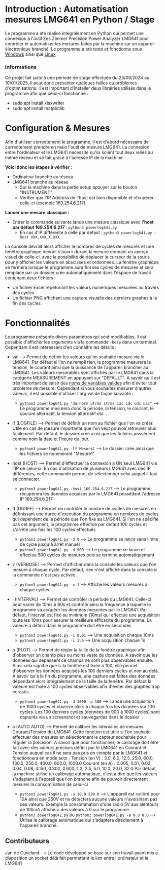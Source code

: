 # **Introduction : Automatisation mesures LMG641 en Python / Stage**
Le programme a été réalisé intégralement en Python qui permet une connexion à l'outil Zes Zimmer Precision Power Analyzer LMG641 pour contrôler et automatiser les mesures faites par la machine sur un appareil électronique branché.
Le programme a été testé et fonctionne sous [Windows] ainsi que [Linux]

[Windows]: https://www.microsoft.com/fr-fr/windows?r=1 "Windows"
[Linux]: https://www.linux.org/ "Linux"
[noms de variables valides]: var "var"

### **Informations**
Ce projet fait suite à une période de stage effectuée du 23/09/2024 au 10/01/2025. Il peut donc présenter quelques failles ou problèmes d'optimisations.
Il est important d'installer deux librairies utilisés dans le programme afin que celui-ci fonctionne :

- sudo apt install xlsxwriter
- sudo apt install matplotlib

# **Configuration & Mesures**

Afin d'utiliser correctement le programme, il est d'abord nécessaire de correctement prendre en main l'outil de mesure LMG641. La connexion entre l'ordinateur et le LMG641 nécessite qu'ils soient tout deux reliés au même réseau et se fait grâce à l'adresse IP de la machine.

**Voici donc les étapes à vérifier :**
- Ordinateur branché au réseau
- LMG641 branché au réseau 
    - Sur la machine dans la partie setup appuyer sur le bouton "INSTRUMENT"
    - Vérifier que l'IP Address de l'host est bien disponible et récupérer celle-ci (exemple 169.254.6.217)

**Lancer une mesure classique :**
- Entrer la commande suivante lance une mesure classique avec __l'host par défaut 169.254.6.217__ : `python3 powerlog641.py`
    - En cas d'IP différente à celle par défaut : `python3 powerlog641.py -host XXX.XXX.X.XXX`
    
La console devrait alors afficher le nombres de cycles de mesures et une fenêtre graphique devrait s'ouvrir durant la mesure donnant un aperçu visuel de celle-ci, avec la possibilité de déplacer le curseur de la souris pour y afficher les valeurs en abscisses et ordonnées. La fenêtre graphique se fermera lorsque le programme aura fini ses cycles de mesures et sera remplacé par un dossier crée automatiquement dans l'espace de travail contenant deux fichiers :
- Un fichier Excel répétoriant les valeurs numériques mesurées au travers des cycles
- Un fichier PNG affichant une capture visuelle des derniers graphes à la fin des cycles.

# **Fonctionnalités**
Le programme présente divers paramètres qui sont modifiables. Il est possible d'afficher les arguments via la commande `-help` dans un terminal. Cependant il est intéressant d'en connaître les détails :

- val --> Permet de définir les valeurs qu'on souhaite mesure via le LMG641. Par défaut si l'on ne rempli rien, le programme mesurera la tension, le courant ainsi que la puissance de l'appareil brancher au LMG641. Les valeurs mesurables sont affichés par le LMG641 dans la catégorie MEASUREMENT en appuyant sur "DEFAULT". A savoir qu'il est très important de saisir des [noms de variables valides] afin d'éviter tout problème de mesure. 
Cependant si vous souhaitez mesurer d'autres valeurs, il est possible d'utiliser l'arg val de façon suivante :
    - `python3 powerlog641.py "durnorm utrms itrms iac idc udc uac"` --> Le programme mesurera donc la période, la tension, le courant, le courant alternatif, la tension alternatif etc. . .


- lf (LOGFILE) --> Permet de définir un nom au fichier que l'on va créer. Utile en cas de mesure importante que l'on veut pouvoir retrouver plus facilement. Par défaut, le dossier crée ainsi que les fichiers possèdent comme nom la date et l'heure du jour.
    - `python3 powerlog641.py -lf Mesure1` --> Le dossier crée ainsi que les fichiers se nommeront "Mesure1"

- host (HOST) --> Permet d'effectuer la connexion a UN seul LMG641 via l'IP de celui-ci. En cas d'utilisation de plusieurs LMG641 avec des IP différentes, cette commande permet de sélectionner celui auquel il faut se connecter.
    - `python3 powerlog641.py -host 169.254.6.217` --> Le programme récupérera les données acquises par le LMG641 possédant l'adresse IP 169.254.6.217

- d (DUREE) --> Permet de contrôler le nombre de cycles de mesures en définissant une durée d'execution du programme en nombres de cycles qui dépendent de la période que l'on fixe au LMG641. Si l'on ne spécifie pas cet argument, le programme effectue par défaut 100 cycles et s'arrête une fois les 100 cycles effectués
    - `python3 powerlog641.py -d 0` --> Le programme se lance sans limite de cycle jusqu'à arrêt manuel
    - `python3 powerlog641.py -d 500` --> Le programme se lance et effectue 500 cycles de mesures puis se termine automatiquement

- v (VERBOSE) --> Permet d'afficher dans la console les valeurs que l'on mesure à chaque cycle. Par défaut, rien n'est affiché dans la console si la commande n'est pas activée.
    - `python3 powerlog641.py -v 1` --> Affiche les valeurs mesurés à chaque cycles

- i (INTERVAL) --> Permet de contrôler la période du LMG641. Celle-ci peut varier de 10ms à 60s et contrôle ainsi la fréquence à laquelle le programme va acquérir les données mesurées par le LMG641. Par défaut, l'interval est fixé au minimum (10ms) qui effectue une acquisition toute les 10ms pour assurer la meilleure efficacité du programme. La valeure à définir dans le programme doit être en secondes
    - `python3 powerlog641.py -i 0.01` --> Une acquisition chaque 10ms
    - `python3 powerlog641.py -i 1.0` --> Une acquisition chaque 1s

- p (PLOT) --> Permet de régler la taille de la fenêtre graphique afin d'observer un champ plus ou moins vaste de données. A savoir que les données qui dépassent ce champs ne sont plus observables ensuite. Ainsi cela signifie que si la fenêtre est fixée à 100, elle permet d'observer les données acquises les 100 derniers cycles et non au delà. A savoir qu'à la fin du programme, une capture est faites des données dépendant alors intégralement de la taille de la fenêtre. Par défaut la valeure est fixée à 100 cycles observables afin d'éviter des graphes trop écrasés.
    - `python3 powerlog641.py -d 1000 -p 100` --> Lance une acquisition de 1000 cycles et observe alors à chaque fois les données sur 100 cycles. Les 100 derniers cycles (données de 900 à 1000 cycles) sont capturés via un screenshot et sauvegardés dans le dossier

- a (AUTO AUTO) --> Permet de calibrer les intervales de mesures Courant/Tension du LMG641. Cette fonction est utile si l'on souhaite effectuer des mesures en sélectionnant le capteur souhaitée pour réguler la précision. A savoir que pour fonctionner, le calibrage doit être fait avec des valeurs précises définit par le LMG641 en Courant et Tension auquel cas il ne sera pas pris en compte par le LMG641 et fonctionnera en mode auto :
Tension (en V) : 3.0, 6.0, 12.5, 25.0, 60.0, 130.0, 250.0, 400.0, 600.0, 1000.0
Courant (en A) : 0.005, 0.01, 0.02, 0.04, 0.08, 0.150, 0.300, 0.600, 1.2, 2.5, 5.0, 10.0, 20.0, 32.0
Par défaut, la machine utilise un calibrage automatique, c'est à dire que les valeurs s'adaptent à l'appreil que l'on branche afin de pouvoir directement mesurer la consommation de celui-ci 
    - `python3 powerlog641.py -a 10.0 250.0` --> L'appareil est calibré pour 10A ainsi que 250V et ne détectera aucune valeurs n'avoisinant pas ces valeurs. Exemple la consommation d'une radio 5V aux alentours de 100mA affichera des valeurs à 0 sur le programme
    - `python3 powerlog641.py` ou `python3 powerlog641.py -a 0.0 0.0` --> Utilise le calibrage automatique qui s'adaptera directement à l'appareil branché.


## Contributeurs

Jan de Cuveland --> Le code développé se base sur son travail ayant mis a disposition un socket déjà fait permettant le lien entre l'ordinateur et le LMG641